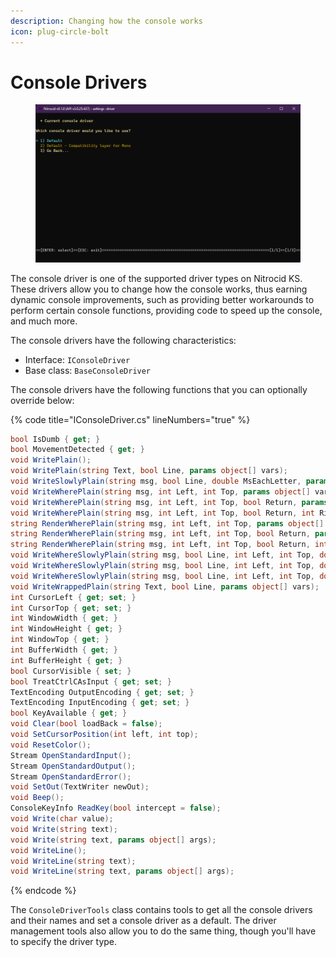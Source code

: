 ```yaml
---
description: Changing how the console works
icon: plug-circle-bolt
---
```


# Console Drivers

<figure><img src="../../../../.gitbook/assets/119-inner.png" alt=""><figcaption></figcaption></figure>

The console driver is one of the supported driver types on Nitrocid KS. These drivers allow you to change how the console works, thus earning dynamic console improvements, such as providing better workarounds to perform certain console functions, providing code to speed up the console, and much more.

The console drivers have the following characteristics:

* Interface: `IConsoleDriver`
* Base class: `BaseConsoleDriver`

The console drivers have the following functions that you can optionally override below:

{% code title="IConsoleDriver.cs" lineNumbers="true" %}
```csharp
bool IsDumb { get; }
bool MovementDetected { get; }
void WritePlain();
void WritePlain(string Text, bool Line, params object[] vars);
void WriteSlowlyPlain(string msg, bool Line, double MsEachLetter, params object[] vars);
void WriteWherePlain(string msg, int Left, int Top, params object[] vars);
void WriteWherePlain(string msg, int Left, int Top, bool Return, params object[] vars);
void WriteWherePlain(string msg, int Left, int Top, bool Return, int RightMargin, params object[] vars);
string RenderWherePlain(string msg, int Left, int Top, params object[] vars);
string RenderWherePlain(string msg, int Left, int Top, bool Return, params object[] vars);
string RenderWherePlain(string msg, int Left, int Top, bool Return, int RightMargin, params object[] vars);
void WriteWhereSlowlyPlain(string msg, bool Line, int Left, int Top, double MsEachLetter, params object[] vars);
void WriteWhereSlowlyPlain(string msg, bool Line, int Left, int Top, double MsEachLetter, bool Return, params object[] vars);
void WriteWhereSlowlyPlain(string msg, bool Line, int Left, int Top, double MsEachLetter, bool Return, int RightMargin, params object[] vars);
void WriteWrappedPlain(string Text, bool Line, params object[] vars);
int CursorLeft { get; set; }
int CursorTop { get; set; }
int WindowWidth { get; }
int WindowHeight { get; }
int WindowTop { get; }
int BufferWidth { get; }
int BufferHeight { get; }
bool CursorVisible { set; }
bool TreatCtrlCAsInput { get; set; }
TextEncoding OutputEncoding { get; set; }
TextEncoding InputEncoding { get; set; }
bool KeyAvailable { get; }
void Clear(bool loadBack = false);
void SetCursorPosition(int left, int top);
void ResetColor();
Stream OpenStandardInput();
Stream OpenStandardOutput();
Stream OpenStandardError();
void SetOut(TextWriter newOut);
void Beep();
ConsoleKeyInfo ReadKey(bool intercept = false);
void Write(char value);
void Write(string text);
void Write(string text, params object[] args);
void WriteLine();
void WriteLine(string text);
void WriteLine(string text, params object[] args);
```
{% endcode %}

The `ConsoleDriverTools` class contains tools to get all the console drivers and their names and set a console driver as a default. The driver management tools also allow you to do the same thing, though you'll have to specify the driver type.
